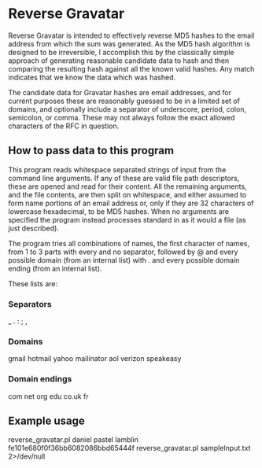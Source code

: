 # Reverse Gravatar

Reverse Gravatar is intended to effectively reverse MD5 hashes to the email
address from which the sum was generated. As the MD5 hash algorithm is
designed to be irreversible, I accomplish this by the classically simple
approach of generating reasonable candidate data to hash and then comparing the
resulting hash against all the known valid hashes. Any match indicates that we
know the data which was hashed.

The candidate data for Gravatar hashes are email addresses, and for current
purposes these are reasonably guessed to be in a limited set of domains, and
optionally include a separator of underscore, period, colon, semicolon, or
comma. These may not always follow the exact allowed characters of the
RFC in question.

## How to pass data to this program

This program reads whitespace separated strings of input from the command line
arguments. If any of these are valid file path descriptors, these are opened
and read for their content. All the remaining arguments, and the
file contents, are then split on whitespace, and either assumed to form name
portions of an email address or, only if they are 32 characters of lowercase
hexadecimal, to be MD5 hashes. When no arguments are specified the program
instead processes standard in as it would a file (as just described).

The program tries all combinations of names, the first character of
names, from 1 to 3 parts with every and no separator, followed by @
and every possible domain (from an internal list) with . and every possible
domain ending (from an internal list).

These lists are:

### Separators

\_ . : ; ,

### Domains

gmail hotmail yahoo mailinator aol verizon speakeasy

### Domain endings

com net org edu co.uk fr

## Example usage

reverse\_gravatar.pl daniel pastel lamblin fe101e680f0f36bb6082086bbd65444f
reverse\_gravatar.pl sampleInput.txt 2>/dev/null
